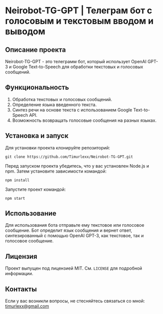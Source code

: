 # Neirobot-TG-GPT | Телеграм бот с голосовым и текстовым вводом и выводом

## Описание проекта

Neirobot-TG-GPT - это телеграмм бот, который использует OpenAI GPT-3 и Google Text-to-Speech для обработки текстовых и голосовых сообщений.

## Функциональность

1. Обработка текстовых и голосовых сообщений.
2. Определение языка введенного текста.
3. Синтез речи на основе текста с использованием Google Text-to-Speech API.
4. Возможность возвращать голосовые сообщения на разных языках.

## Установка и запуск

Для установки проекта клонируйте репозиторий:
```
git clone https://github.com/Timurlexx/Neirobot-TG-GPT.git
```

Перед запуском проекта убедитесь, что у вас установлен Node.js и npm. Затем установите зависимости командой:
```
npm install
```

Запустите проект командой:
```
npm start
```

## Использование

Для использования бота отправьте ему текстовое или голосовое сообщение. Бот определит язык сообщения и вернет ответ, синтезированный с помощью OpenAI GPT-3, как текстовое, так и голосовое сообщение.

## Лицензия

Проект выпущен под лицензией MIT. См. `LICENSE` для подробной информации.

## Контакты

Если у вас возникли вопросы, не стесняйтесь связаться со мной: [timurlexx@gmail.com](mailto:timurlexx@gmail.com)
